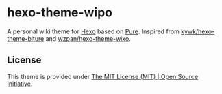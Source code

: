# hexo-theme-wipo

A personal wiki theme for [Hexo](http://hexo.io) based on [Pure](http://purecss.io/). Inspired from [kywk/hexo-theme-biture](https://github.com/kywk/hexo-theme-biture) and [wzpan/hexo-theme-wixo](https://github.com/wzpan/hexo-theme-wixo).

## License

This theme is provided under [The MIT License (MIT) | Open Source Initiative](http://opensource.org/licenses/MIT).
